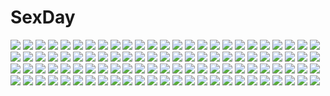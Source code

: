 # SexDay
![](https://konachan.com/jpeg/50117cc5226f6f67ac124fd4b1c41000/Konachan.com%20-%20253561%20blonde_hair%20breasts%20food%20green%20green_eyes%20headband%20logo%20long_hair%20no_bra%20open_shirt%20senran_kagura%20skirt%20tagme_%28artist%29%20tie%20wink.jpg)
![](https://konachan.com/image/55ae99d410a3d6be9a5c3ea29fe3927e/Konachan.com%20-%20184580%20blue_eyes%20blue_hair%20butterfly%20cirno%20dress%20fairy%20jpeg_artifacts%20kiyomasa_ren%20night%20short_hair%20touhou%20water%20wings.jpg)
![](https://konachan.com/image/b152dc24735412369b027b771ca0c57a/Konachan.com%20-%2023202%20the_oneechanbara.jpg)
![](https://konachan.com/image/487cd3419907079452a6a03ff9bf368d/Konachan.com%20-%20115478%20saiki%20seeu%20vocaloid.jpg)
![](https://konachan.com/image/a08c6d741e435f7a110eadc44946f0b1/Konachan.com%20-%20174923%20blue_eyes%20dress%20el-zheng%20halo%20original%20robot.jpg)
![](https://konachan.com/image/df81aff00209e501b5dc135e898c25e8/Konachan.com%20-%2056698%20blue_hair%20dress%20moon%20night%20red_eyes%20remilia_scarlet%20ribbons%20short_hair%20tail%20touhou%20vampire%20wings.jpg)
![](https://konachan.com/jpeg/c991284fbcbf7a9077960c60ae20d71c/Konachan.com%20-%20184547%20breasts%20censored%20cleavage%20clochette%20cum%20game_cg%20green_eyes%20long_hair%20oshiki_hitoshi%20penis%20pussy%20red_hair%20sex%20swimsuit%20yukinomiya_an%27on.jpg)
![](https://konachan.com/image/16a998cf1b6ce4377c0dcb7de959d58a/Konachan.com%20-%2029644%20mizuki_%28quilt%29%20quilt.jpg)
![](https://konachan.com/image/bc4ef1ee0073a9e108424c0422819e42/Konachan.com%20-%207035%20ass%20gagraphic%20logo%20loli%20panties%20tsubaki_harusame%20underwear%20watermark.jpg)
![](https://konachan.com/image/bda7a91cc0a2caa10a16a586835b1753/Konachan.com%20-%2025118%20hidari_%28left_side%29%20tagme.jpg)
![](https://konachan.com/jpeg/b26688504f6bc5806f88229631128970/Konachan.com%20-%20260855%20animal_ears%20aqua_eyes%20blonde_hair%20blush%20breasts%20foxgirl%20kimono%20long_hair%20nipples%20no_bra%20open_shirt%20original%20sogaya%20tail%20third-party_edit%20white.jpg)
![](https://konachan.com/image/cebad865f8d32ea49ac254e3b6ed39f1/Konachan.com%20-%20178476%202girls%20blue_hair%20clouds%20dress%20hat%20hinanawi_tenshi%20long_hair%20nagae_iku%20purple_hair%20red_eyes%20ribbons%20scenic%20shirayuki_mutsumi%20short_hair%20sky%20touhou.jpg)
![](https://konachan.com/image/baa23e26c40d71abadea39e5bc450d9a/Konachan.com%20-%20128672%20hinomaru_%28kotoba%29%20katana%20kotoba_noriaki%20original%20red_eyes%20skirt%20sword%20torn_clothes%20weapon%20white_hair.jpg)
![](https://konachan.com/image/b85b769b9b149a0aa5b60b016f1e0fc7/Konachan.com%20-%2025936%20autumn%20bed%20love_hina%20maehara_shinobu%20narusegawa_naru.jpg)
![](https://konachan.com/jpeg/a0d4dacb01bdfac3269c7e6bd3ed6f33/Konachan.com%20-%20182510%20blue_eyes%20pantyhose%20ponytail%20purple_hair%20zone%20zone-tan.jpg)
![](https://konachan.com/jpeg/f7f088e227294c1c3ed0aa1d2db34c52/Konachan.com%20-%2041727%20sayonara_zetsubou_sensei%20tsunetsuki_matoi%20vector.jpg)
![](https://konachan.com/image/96c7f403b493f90e0e8a8fc16fd0f7a8/Konachan.com%20-%20156690%20alfie%20ass%20glasses%20green_hair%20hat%20lily_salvatana%20ni%CE%B8%20panties%20thighhighs%20underwear%20uniform%20zoku_satsuriku_no_jango.jpg)
![](https://konachan.com/image/0261dec0131e0af2c97c0623d6852366/Konachan.com%20-%2022655%20.hack__%20.hack__link%20.hack__sign%20mimiru%20tsukasa.jpg)
![](https://konachan.com/image/e2d89535148789eb6ab943cf6dafb569/Konachan.com%20-%20281477%202girls%20ass%20blue_eyes%20bodysuit%20elbow_gloves%20gloves%20gray_hair%20nier%20nier%3A_automata%20pod_%28nier%3A_automata%29%20robot%20short_hair%20soranamae%20thighhighs.jpg)
![](https://konachan.com/image/31f95d73e605b10f2c613fbb72587ea0/Konachan.com%20-%20298386%20animal_ears%20azur_lane%20black_hair%20blush%20dress%20elbow_gloves%20everfornever%20gloves%20long_hair%20panties%20pussy_juice%20see_through%20thighhighs%20underwear.jpg)
![](https://konachan.com/jpeg/9e0d538f2ec345ab056507572ceb44cb/Konachan.com%20-%20120029%20inazuma_eleven_go%20shindou_takuto.jpg)
![](https://konachan.com/jpeg/76d913905b202a112d717915f19e8c86/Konachan.com%20-%20153243%202girls%20animal_ears%20catgirl%20dark_skin%20foxgirl%20long_hair%20mishima_kurone%20tagme%20tail%20thighhighs%20white_hair.jpg)
![](https://konachan.com/image/0cd5f90313969ff146c63e8641e5f515/Konachan.com%20-%2089148%20hayate_no_gotoku%20tennos_athena.jpg)
![](https://konachan.com/image/7de394f571f80096c757ce58b1597c4d/Konachan.com%20-%2033002%20blue_hair%20blush%20iizuki_tasuku%20kos-mos%20nipples%20red_eyes%20xenosaga.jpg)
![](https://konachan.com/jpeg/16ff1af234438e9059db5764eb3d388c/Konachan.com%20-%20193372%20akiyoshi_fuyuka%20bed%20black_hair%20blush%20cameltoe%20feng%20game_cg%20kanojo_no_seiiki%20long_hair%20panties%20pantyhose%20ryohka%20school_uniform%20skirt%20underwear.jpg)
![](https://konachan.com/image/9dad2085651ef7d5fa55c84ec3f62675/Konachan.com%20-%208114%20arisugawa_yui%20hiwatari_aya%20hoji_mina%20houjou_china%20lovely_idol%20navel_%28company%29%20nishimata_aoi%20toko_yuki.jpg)
![](https://konachan.com/image/376d4c33a8f00ae3f2c43d11be186eda/Konachan.com%20-%20249019%20clouds%20original%20scenic%20signed%20sky%20skybase%20sunset.jpg)
![](https://konachan.com/image/49fdfd65219e68964933e3d8e3621193/Konachan.com%20-%20270335%20aliasing%20ass%20bikini%20blush%20breasts%20cleavage%20clouds%20crossover%20fang%20food%20gun%20headband%20headdress%20navel%20sky%20swimsuit%20water%20weapon%20wet%20wink%20wristwear.jpg)
![](https://konachan.com/image/9d89c07b7dd2a328e6ac0d337400a58a/Konachan.com%20-%20245238%20blush%20brown_hair%20building%20city%20clouds%20long_hair%20original%20pink_eyes%20scarf%20sky%20sunset%20suzumi_shiro.jpg)
![](https://konachan.com/jpeg/c386a8c550346a61d13a981894e9cdeb/Konachan.com%20-%20111049%20armor%20ass%20blue_eyes%20bow%20brown_eyes%20candy%20chocolate%20drink%20food%20fruit%20gray_hair%20hat%20knife%20original%20ponytail%20red_eyes%20strawberry%20sword%20twintails%20weapon.jpg)
![](https://konachan.com/image/0ae55649f55b0c388bda0cf25d6e6c83/Konachan.com%20-%20239307%20blush%20bodysuit%20bow%20catgirl%20doggirl%20drink%20fang%20glasses%20gloves%20group%20hat%20kaban%20long_hair%20margay%20navel%20ponytail%20scarf%20serval%20skirt%20tail%20wolfgirl.jpg)
![](https://konachan.com/jpeg/9e288a9a3111afe0082e46bde19a531b/Konachan.com%20-%20184192%20bow%20dress%20green_hair%20hat%20long_hair%20microphone%20panties%20thighhighs%20touhoku_zunko%20underwear%20vocaloid%20voiceroid%20yellow_eyes%20yuzumiya_mono.jpg)
![](https://konachan.com/jpeg/9aad73193f257ad84fd5b3db4ec9dcb6/Konachan.com%20-%20169640%20blush%20dark_skin%20game_cg%20gray_hair%20muririn%20nopan%20pussy%20pussy_juice%20red_eyes%20school_uniform%20short_hair%20skirt%20skirt_lift%20tie%20uncensored%20yuzusoft.jpg)
![](https://konachan.com/image/cfb16891f237de12722acc79887c127a/Konachan.com%20-%2085040%20akiyama_mio%20cosplay%20hirasawa_yui%20k-on%21%20kotobuki_tsumugi%20nakano_azusa%20soraeda%20tainaka_ritsu%20yu-gi-oh_5d%27s.jpg)
![](https://konachan.com/jpeg/69b7e01139fae131d280e88c89f4af87/Konachan.com%20-%20239130%20gloves%20gray_hair%20green_eyes%20motorcycle%20original%20short_hair%20skirt%20sword%20thighhighs%20weapon%20yucca-612.jpg)
![](https://konachan.com/jpeg/f95c1be0cc74f06d3c3d2df4bb600e25/Konachan.com%20-%20173856%20animal_ears%20bell%20bikini%20breasts%20brown_eyes%20cameltoe%20catgirl%20christmas%20cleavage%20collar%20cygnus%20fana_arsim%20fang%20navel%20swimsuit%20tail%20thighhighs%20whirlpool.jpg)
![](https://konachan.com/image/0ac62bad8416ec129989991818165391/Konachan.com%20-%2055821%202girls%20brown_eyes%20brown_hair%20byruu%20food%20fruit%20green_eyes%20green_hair%20hakurei_reimu%20kochiya_sanae%20long_hair%20miko%20ribbons%20strawberry%20touhou.jpg)
![](https://konachan.com/image/fa6330244d742455254c6efef620c2e1/Konachan.com%20-%20241350%20blush%20headband%20jpeg_artifacts%20kiira%20komeiji_satori%20loli%20panties%20pink_hair%20purple_eyes%20short_hair%20touhou%20underwear%20undressing.jpg)
![](https://konachan.com/jpeg/c1a44da5d7059fd5c02d0320348bb20e/Konachan.com%20-%20299340%20building%20city%20dress%20original%20scenic%20signed%20summer_dress%20yomochi.jpg)
![](https://konachan.com/image/0056bf64aed2f428a1d563ca30dcd7cb/Konachan.com%20-%20252389%20blonde_hair%20blue_eyes%20breasts%20cropped%20final_fantasy%20final_fantasy_xiv%20hyur%20long_hair%20navel%20nipples%20nude%20pussy%20realistic%20uncensored%20veralde%20watermark.jpg)
![](https://konachan.com/image/5de03f3702812b13382f8cd691e1a208/Konachan.com%20-%2017870%20augustic_pieces%20bikini%20feena_fam_earthlight%20hat%20swimsuit%20takamizawa_natsuki%20yoake_mae_yori_ruri_iro_na.jpg)
![](https://konachan.com/jpeg/292a5f834457dd4805d142c86c90c966/Konachan.com%20-%20204069%20bow%20dangmill%20hat%20honda_mio%20idolmaster%20idolmaster_cinderella_girls%20long_hair%20petals%20ribbons%20shibuya_rin%20shimamura_uzuki%20short_hair%20skirt.jpg)
![](https://konachan.com/image/1267b48cb21f21a2b871cd5397796f59/Konachan.com%20-%2095000%20beach%20original%20popsicle%20purple_hair%20runa7%20swimsuit%20thighhighs%20water.jpg)
![](https://konachan.com/image/c7687047144ffdcd9c89954680b3c8ff/Konachan.com%20-%20176628%202girls%20angel%20bra%20breasts%20eushully%20hatozuki_tsumiki%20kashiwagi_narumi%20nipples%20open_shirt%20panties%20stockings%20thighhighs%20underwear%20undressing%20wings.jpg)
![](https://konachan.com/image/57d0ae73c05e26979026980a7980949d/Konachan.com%20-%20196143%20all_male%20gintama%20katsura_kotarou%20male%20sakamoto_tatsuma%20sakata_gintoki%20sss3%20sunset%20sword%20takasugi_shinsuke%20weapon.jpg)
![](https://konachan.com/jpeg/356ce0650bdc0d38887e5c1ca710f630/Konachan.com%20-%20282666%20armor%20couch%20crown%20garter_belt%20ghostblade%20gray_hair%20logo%20long_hair%20necklace%20panties%20pointed_ears%20ponytail%20stockings%20underwear%20watermark%20wlop.jpg)
![](https://konachan.com/jpeg/1f6b65c26e481c4f406b4e16d7753b57/Konachan.com%20-%20164681%203rd_eye%20breasts%20cleavage%20game_cg%20gensou_no_idea%20long_hair%20makita_maki%20nanami_naru%20pink_hair%20red_eyes%20tail.jpg)
![](https://konachan.com/jpeg/dd771d56ab188fdd456131577609e9fa/Konachan.com%20-%20132141%20game_cg%20giga%20hotchkiss%20marui%20sumiyoshi_nana.jpg)
![](https://konachan.com/image/44ccce6b091e9857c155d6d8360b5f9b/Konachan.com%20-%20266189%20clouds%20grass%20niko_p%20nobody%20original%20scenic%20signed%20sky%20water.jpg)
![](https://konachan.com/image/dbcfde248250e7759b27fbbb1212519d/Konachan.com%20-%20191763%20anthropomorphism%20bismarck_%28kancolle%29%20blonde_hair%20kantai_collection%20long_hair%20panties%20serakoutarou%20thighhighs%20underwear.jpg)
![](https://konachan.com/jpeg/c4a6975266b86c9a24dad62f05263ecd/Konachan.com%20-%20134777%20blonde_hair%20blush%20dress%20flandre_scarlet%20hat%20long_hair%20orange_eyes%20red_eyes%20tagme_%28artist%29%20touhou%20vampire%20wings.jpg)
![](https://konachan.com/image/7e3cca6d9f5c385cc41d390ae0d1d784/Konachan.com%20-%20157131%20animal_ears%20bow%20dress%20touhou.jpg)
![](https://konachan.com/image/35937d2b97c98fbfea61f84611b4cced/Konachan.com%20-%2071913%20caffein%20macne_nana%20utau.jpg)
![](https://konachan.com/image/3725d18201cb50446cb3e28735935276/Konachan.com%20-%20212915%20haje%20jpeg_artifacts%20ranma%C2%BD%20shampoo.jpg)
![](https://konachan.com/jpeg/41d5d5d5de48c6520d396547da3a3377/Konachan.com%20-%20174453%20ass%20breasts%20green_eyes%20koutaro%20nipples%20orange_hair%20panties%20penis%20pussy%20pussy_juice%20sex%20swimsuit%20twinkle%20uncensored%20underwear%20water%20wet%20wink.jpg)
![](https://konachan.com/jpeg/3a67ba62060f9347e98bc408d11441fb/Konachan.com%20-%20306352%20barefoot%20bell%20bikini%20blonde_hair%20blush%20breasts%20cleavage%20collar%20cowgirl%20drink%20headband%20ihobus%20orange_eyes%20original%20short_hair%20swimsuit%20white.jpg)
![](https://konachan.com/jpeg/ac2ab6b00d36f95c077aa483f649e7b1/Konachan.com%20-%20162731%20bed%20blush%20breasts%20brown_hair%20bunny_black_3%20game_cg%20kouson_karu%20nipples%20panties%20short_hair%20socks%20sofia_%28bunny_black_3%29%20topless%20twintails%20underwear%20wet.jpg)
![](https://konachan.com/image/a3e8470742e14ebaccd63fc6c467660b/Konachan.com%20-%20220403%20black_hair%20blue_eyes%20cross_ange%20long_hair%20nolia%20salamandinay%20spread_legs%20tail%20thighhighs.jpg)
![](https://konachan.com/image/95d589215c61e68f08cd6a9e277a62e8/Konachan.com%20-%20192345%20blonde_hair%20blue_eyes%20blush%20doll%20frenda_seivelun%20hat%20long_hair%20pantyhose%20pe_%28artist%29%20school_uniform%20skirt%20to_aru_majutsu_no_index%20white.jpg)
![](https://konachan.com/image/f0dabc0b4d7c8190f6c715f96cb656c8/Konachan.com%20-%20204282%20blue_hair%20boots%20brown_eyes%20clouds%20dress%20food%20fruit%20hat%20hinanawi_tenshi%20leaves%20paper%20rinarisa%20rope%20sky%20touhou.jpg)
![](https://konachan.com/jpeg/8f27af82ad327a354e385fa6a106a4b9/Konachan.com%20-%20106142%20guitar%20hatsune_miku%20instrument%20kawasaki_saika%20twintails%20vocaloid.jpg)
![](https://konachan.com/image/a047fd39e2a8b7d697d6f39daa9803c4/Konachan.com%20-%2018001%20itoshiki_nozomu%20sayonara_zetsubou_sensei.jpg)
![](https://konachan.com/image/a16ac6dc0cc02bc8f5a68ee2e4836371/Konachan.com%20-%2087106%20chii%20chobits%20clamp%20dress.jpg)
![](https://konachan.com/jpeg/9462c1f0331c00be1eb62eb9700aad58/Konachan.com%20-%2096880%20bicycle%20black_hair%20blonde_hair%20blue_eyes%20glasses%20izuru_%28timbermetal%29%20long_hair%20original%20school_uniform%20sky%20twintails.jpg)
![](https://konachan.com/image/5afb8dfb352bc9ae84aa1bfafaf93813/Konachan.com%20-%20104962%20green_eyes%20green_hair%20hatsune_miku%20tie%20twintails%20vocaloid.jpg)
![](https://konachan.com/jpeg/5100b3982b9e8f629c65c498197dd1c5/Konachan.com%20-%2023201%20hazuki%20tsukuyomi_moon_phase.jpg)
![](https://konachan.com/image/f2bca0777b6954f50bcec9b515db13fa/Konachan.com%20-%20145910%20bath%20brown_hair%20nude%20original%20tagme%20wet%20yuki18r.jpg)
![](https://konachan.com/image/eb3ac15711791cd12c84be6455160213/Konachan.com%20-%20208076%20bakemonogatari%20black_eyes%20black_hair%20gia%20monogatari_%28series%29%20oshino_ougi%20pantyhose%20school_uniform%20short_hair.jpg)
![](https://konachan.com/image/01287c73d553eb02b1843e8ba1316136/Konachan.com%20-%2094364%20akai_ringo%20bikini%20long_hair%20majolica_le_fay%20ookami-san_to_shichinin_no_nakama-tachi%20ookami_ryouko%20red_hair%20swimsuit.jpg)
![](https://konachan.com/jpeg/1954764896de84e97aaf18a3eaa9605f/Konachan.com%20-%20129851%20blood%20cape%20game_cg%20long_hair%20makita_maki%20night%20scythe%20shinigami_no_testament%20vivi_alhazerd%20weapon.jpg)
![](https://konachan.com/jpeg/c6a8f6b460cf88b5457125e8670a17b2/Konachan.com%20-%2077427%20blue_eyes%20erito59%20fujimaki%20glasses%20guitar%20gun%20hat%20hisako%20long_hair%20noda%20ooyama%20ribbons%20shiina%20skirt%20takamatsu%20takeyama%20tie%20tk%20twintails%20weapon%20yusa.jpg)
![](https://konachan.com/image/27ac81bf4c56416561cd124db3a04694/Konachan.com%20-%20186437%20anus%20ass%20dk_senie%20long_hair%20pussy%20spread_legs%20thighhighs%20uncensored%20underwear.jpg)
![](https://konachan.com/jpeg/74e54d3f9f84058157234afeb89ab97e/Konachan.com%20-%20295396%20aqua_eyes%20ass%20azur_lane%20blush%20breasts%20cleavage%20foxgirl%20gray_hair%20group%20long_hair%20navel%20onsen%20ponytail%20red_eyes%20short_hair%20sunoril%20tail%20towel%20water.jpg)
![](https://konachan.com/image/d87aff2bc1578c0e2043536a79f722e8/Konachan.com%20-%2030228%20blonde_hair%20breasts%20gloves%20navel%20nipples%20sano_toshihide%20tagme.jpg)
![](https://konachan.com/image/0a19c5d3c7b39d68b60c4f8cc49b8672/Konachan.com%20-%20211915%20animal%20bird%20black_flame%20building%20city%20clouds%20landscape%20original%20scenic%20sky%20tree.jpg)
![](https://konachan.com/image/1493e5d868ceb10b44be425fd36096af/Konachan.com%20-%20222608%20clouds%20dress%20flowers%20grass%20haraguroi_you%20ibara_kasen%20orange_hair%20red_eyes%20scenic%20sunset%20touhou.jpg)
![](https://konachan.com/jpeg/b7314a8f302838106b7dbb5eec116ca4/Konachan.com%20-%20255783%20anal%20animal_ears%20breasts%20fingering%20green_eyes%20masturbation%20miqo%27te%20nipples%20purple_eyes%20purple_hair%20pussy%20red_hair%20tail%20thighhighs%20uncensored%20wet%20white.jpg)
![](https://konachan.com/image/c98261fd1e7f0ba05573dffbf758817b/Konachan.com%20-%20180478%20animal%20aqua_hair%20bird%20blue_eyes%20building%20city%20clouds%20long_hair%20original%20pixiv_fantasia%20red_eyes%20reiami%20sky%20white_hair.jpg)
![](https://konachan.com/image/e671b0b1e4610188f64054c8d0be0adb/Konachan.com%20-%2082804%20dress%20flandre_scarlet%20group%20hat%20hitsuji%20hong_meiling%20izayoi_sakuya%20knife%20maid%20patchouli_knowledge%20remilia_scarlet%20touhou%20vampire%20weapon%20wings.jpg)
![](https://konachan.com/image/e669d3ebe3b89bce6009dcf125ee4e35/Konachan.com%20-%20126236%20akita_neru%20animal_ears%20blonde_hair%20catgirl%20flowers%20kuroi_%28liar-player%29%20long_hair%20ponytail%20ribbons%20vocaloid%20yellow_eyes.jpg)
![](https://konachan.com/image/6909351ef0d01ba6366179ae2682d944/Konachan.com%20-%20147423%20animal%20fan%20fish%20hakurei_reimu%20japanese_clothes%20miko%20sakia%20touhou%20water.jpg)
![](https://konachan.com/image/ead1216fd4ae40a1fcbf1834406a12a0/Konachan.com%20-%20215682%20all_male%20armor%20blonde_hair%20blue_eyes%20book%20fire_emblem%20gloves%20headband%20kero_sweet%20leaves%20leo_%28fire_emblem%29%20magic%20male%20short_hair%20signed.jpg)
![](https://konachan.com/image/6129390bc999b723ce0d246ed257cdd8/Konachan.com%20-%20120626%20akiyama_mio%20bu-bu_heaven%20k-on%21%20kotobuki_tsumugi%20nakano_azusa%20scarf%20school_uniform.jpg)
![](https://konachan.com/image/dd8a0a703a0dbff3f009372209e33ec0/Konachan.com%20-%2060421%20butterfly%20umineko_no_naku_koro_ni%20virgilia.jpg)
![](https://konachan.com/jpeg/6a054d5849f1d8e3dbf4ae559d3f7d9f/Konachan.com%20-%20104895%20book%20brown_hair%20game_cg%20kamishima_kaede%20makita_maki%20mecha-con%21%20onomatope%2A%20red_eyes%20school_uniform%20short_hair%20thighhighs.jpg)
![](https://konachan.com/image/3b2ef952edaad515226624ffb2c74672/Konachan.com%20-%20145281%20corona_timir%20einhart_stratos%20fate_testarossa%20fujima_takuya%20loli%20nude%20rio_wezley%20subaru_nakajima%20takamachi_nanoha%20takamachi_vivio%20teana_lanster.jpg)
![](https://konachan.com/image/989545d90e39861c1ca5ca146a3c2335/Konachan.com%20-%2011862%20alice_inuduka%20milky_way_2.jpg)
![](https://konachan.com/image/5fbe826f714672ba0c3b061679459071/Konachan.com%20-%2093812%20blonde_hair%20dress%20flandre_scarlet%20hat%20red_eyes%20short_hair%20socks%20spear%20tie%20touhou%20translation_request%20vampire%20weapon%20yoshino_ryou%20zoom_layer.jpg)
![](https://konachan.com/jpeg/14a3cbe309e49cfe58d41f661685a2d3/Konachan.com%20-%20238286%20aqua_eyes%20aqua_hair%20blue_hair%20blush%20bow%20crossover%20fan%20fang%20flowers%20kazenokaze%20long_hair%20navel%20noire%20nude%20petals%20red_eyes%20see_through%20skirt%20twintails.jpg)
![](https://konachan.com/image/938b4089e9bad045c7c144244cdd865f/Konachan.com%20-%20122916%20breasts%20cleavage%20collar%20ikaros%20long_hair%20page%20pink_eyes%20pink_hair%20sora_no_otoshimono%20twintails%20wings%20zoom_layer.jpg)
![](https://konachan.com/image/ccb04dadd53c640d620ccb231485d04b/Konachan.com%20-%20143090%20apple%20drink%20food%20fruit%20gary_%28ib%29%20ib%20naan%20watermark.jpg)
![](https://konachan.com/image/80c9e4113200eedf9ddaf5d722309336/Konachan.com%20-%20208277%20animal%20braids%20brown_hair%20dog%20dress%20green_eyes%20long_hair%20miyai_haruki%20original.jpg)
![](https://konachan.com/jpeg/2b3177eb49881061537395b3b80c4999/Konachan.com%20-%20218366%20animal%20bird%20brown_eyes%20building%20cat%20city%20cropped%20grass%20long_hair%20male%20pink_eyes%20puck%20ribbons%20skirt%20sky%20stockings%20swordsouls%20tree%20water%20white_hair.jpg)
![](https://konachan.com/jpeg/5482cbdae87a8508b1c3143e723e6f10/Konachan.com%20-%20168120%202girls%20black_hair%20boots%20elbow_gloves%20gloves%20hakurei_reimu%20headphones%20long_hair%20mechagirl%20red_eyes%20thighhighs%20touhou%20twintails%20weapon%20white_hair.jpg)
![](https://konachan.com/image/20ab1fbdde8c42696787a3ba59ce1a6a/Konachan.com%20-%20294120%20close%20original%20pantyhose%20rko_%28a470350510%29%20skirt%20skirt_lift.jpg)
![](https://konachan.com/image/ad20bf3f7b944205fb1aa14500046512/Konachan.com%20-%2013590%20mugen_no_juunin.jpg)
![](https://konachan.com/image/79f9cb47c04c28c1b927f6a61babe394/Konachan.com%20-%2049994%20hirasawa_yui%20k-on%21.jpg)
![](https://konachan.com/jpeg/9a8b7d51cdfb1469130539c90781db15/Konachan.com%20-%2072074%20black_rock_shooter%20kuroi_mato%20scar.jpg)
![](https://konachan.com/jpeg/205372b467ef10bf8b5ff8ac9fe72533/Konachan.com%20-%20141791%20aoki_lapis%20eruri%20merli%20vocaloid.jpg)
![](https://konachan.com/jpeg/c11ab2d5ed40584bdd02954696ed4c7c/Konachan.com%20-%20249442%20annin_doufu%20idolmaster%20idolmaster_cinderella_girls%20idolmaster_cinderella_girls_starlight_stage%20totoki_airi.jpg)
